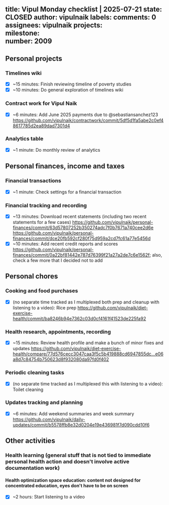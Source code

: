 title:	Vipul Monday checklist | 2025-07-21
state:	CLOSED
author:	vipulnaik
labels:	
comments:	0
assignees:	vipulnaik
projects:	
milestone:	
number:	2009
--
## Personal projects

### Timelines wiki

- [x] ~15 minutes: Finish reviewing timeline of poverty studies
- [x] ~10 minutes: Do general exploration of timelines wiki

### Contract work for Vipul Naik

- [x] ~6 minutes: Add June 2025 payments due to @sebastiansanchez123 https://github.com/vipulnaik/contractwork/commit/5df5d1fa5abe2c0ef48617785d2ea89dad7301d4

### Analytics table

- [x] ~1 minute: Do monthly review of analytics

## Personal finances, income and taxes

### Financial transactions

- [x] ~1 minute: Check settings for a financial transaction

### Financial tracking and recording

- [x] ~13 minutes: Download recent statements (including two recent statements for a few cases) https://github.com/vipulnaik/personal-finances/commit/63d57807252b350274adc7f0b7671a740cee2d6e https://github.com/vipulnaik/personal-finances/commit/dce20fb592cf280f75d959a2cd7fc61a77e5456d
- [x] ~10 minutes: Add recent credit reports and scores https://github.com/vipulnaik/personal-finances/commit/0a22bf81442e787d76399f21a27a2de7c6e1562f; also, check a few more that I decided not to add 

## Personal chores

### Cooking and food purchases

- [x] (no separate time tracked as I multiplexed both prep and cleanup with listening to a video): Rice prep https://github.com/vipulnaik/diet-exercise-health/commit/ba8246b94e7362c03d0cf4161f41523de225fa92 

### Health research, appointments, recording

- [x] ~15 minutes: Review health profile and make a bunch of minor fixes and updates https://github.com/vipulnaik/diet-exercise-health/compare/77d576cecc3047caa3f5c5b419888cd6947855dc...e06a8d7c84754b750623d8f932080da97fd0f402

### Periodic cleaning tasks

- [x] (no separate time tracked as I multiplexed this with listening to a video): Toilet cleaning

### Updates tracking and planning

- [x] ~6 minutes: Add weekend summaries and week summary https://github.com/vipulnaik/daily-updates/commit/b5578ffb8e32d0204e19e436981f7d090cdd10f6

## Other activities

### Health learning (general stuff that is not tied to immediate personal health action and doesn't involve active documentation work)

#### Health optimization space education: content not designed for concentrated education, eyes don't have to be on screen

- [x] ~2 hours: Start listening to a video
